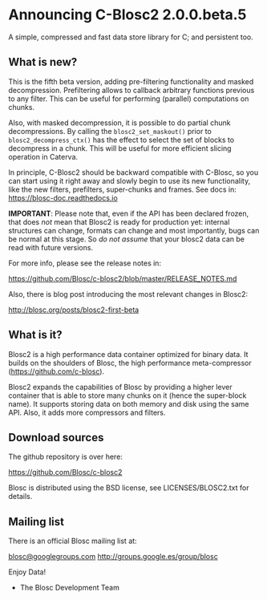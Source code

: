 # Announcing C-Blosc2 2.0.0.beta.5
 A simple, compressed and fast data store library for C; and persistent too.

## What is new?

This is the fifth beta version, adding pre-filtering functionality and masked decompression. Prefiltering allows to callback arbitrary functions previous to any filter. This can be useful for performing (parallel) computations on chunks.

Also, with masked decompression, it is possible to do partial chunk decompressions.  By calling the `blosc2_set_maskout()` prior to `blosc2_decompress_ctx()` has the effect to select the set of blocks to decompress in a chunk. This will be useful for more efficient slicing operation in Caterva.

In principle, C-Blosc2 should be backward compatible with C-Blosc, so you can start using it right away and slowly begin to use its new functionality, like the new filters, prefilters, super-chunks and frames.  See docs in: https://blosc-doc.readthedocs.io

**IMPORTANT**: Please note that, even if the API has been declared frozen, that does *not* mean that Blosc2 is ready for production yet: internal structures can change, formats can change and most importantly, bugs can be normal at this stage.  So *do not assume* that your blosc2 data can be read with future versions.

For more info, please see the release notes in:

https://github.com/Blosc/c-blosc2/blob/master/RELEASE_NOTES.md

Also, there is blog post introducing the most relevant changes in Blosc2:

http://blosc.org/posts/blosc2-first-beta

## What is it?

Blosc2 is a high performance data container optimized for binary data.  It builds on the shoulders of Blosc, the high performance meta-compressor (https://github.com/c-blosc).

Blosc2 expands the capabilities of Blosc by providing a higher lever container that is able to store many chunks on it (hence the super-block name).  It supports storing data on both memory and disk using the same API.  Also, it adds more compressors and filters.

## Download sources

The github repository is over here:

https://github.com/Blosc/c-blosc2

Blosc is distributed using the BSD license, see LICENSES/BLOSC2.txt
for details.

## Mailing list

There is an official Blosc mailing list at:

blosc@googlegroups.com
http://groups.google.es/group/blosc


Enjoy Data!
- The Blosc Development Team
